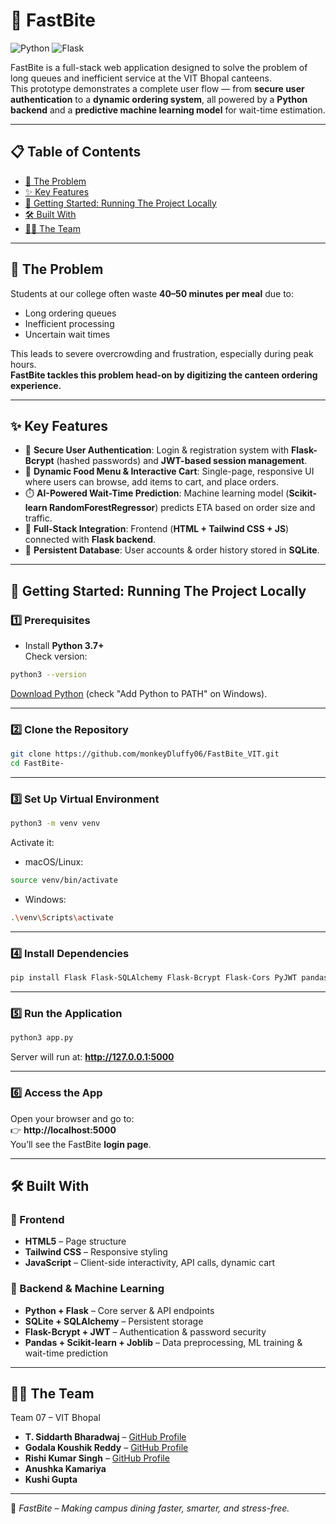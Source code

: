 # 🍔 FastBite
![Python](https://img.shields.io/badge/Python-3.7%2B-blue) 
![Flask](https://img.shields.io/badge/Flask-1.1.2-orange) 




FastBite is a full-stack web application designed to solve the problem of long queues and inefficient service at the VIT Bhopal canteens.  
This prototype demonstrates a complete user flow — from **secure user authentication** to a **dynamic ordering system**, all powered by a **Python backend** and a **predictive machine learning model** for wait-time estimation.

---

## 📋 Table of Contents
- [🎯 The Problem](#-the-problem)
- [✨ Key Features](#-key-features)
- [🚀 Getting Started: Running The Project Locally](#-getting-started-running-the-project-locally)
- [🛠️ Built With](#️-built-with)
- [👨‍💻 The Team](#-the-team)

---

## 🎯 The Problem
Students at our college often waste **40–50 minutes per meal** due to:
- Long ordering queues  
- Inefficient processing  
- Uncertain wait times  

This leads to severe overcrowding and frustration, especially during peak hours.  
**FastBite tackles this problem head-on by digitizing the canteen ordering experience.**

---

## ✨ Key Features
- 🔐 **Secure User Authentication**: Login & registration system with **Flask-Bcrypt** (hashed passwords) and **JWT-based session management**.  
- 🛒 **Dynamic Food Menu & Interactive Cart**: Single-page, responsive UI where users can browse, add items to cart, and place orders.  
- ⏱️ **AI-Powered Wait-Time Prediction**: Machine learning model (**Scikit-learn RandomForestRegressor**) predicts ETA based on order size and traffic.  
- 🔗 **Full-Stack Integration**: Frontend (**HTML + Tailwind CSS + JS**) connected with **Flask backend**.  
- 💾 **Persistent Database**: User accounts & order history stored in **SQLite**.  

---

## 🚀 Getting Started: Running The Project Locally

### 1️⃣ Prerequisites
- Install **Python 3.7+**  
Check version:
```bash
python3 --version
```
[Download Python](https://www.python.org/downloads/) (check "Add Python to PATH" on Windows).  

---

### 2️⃣ Clone the Repository
```bash
git clone https://github.com/monkeyDluffy06/FastBite_VIT.git
cd FastBite-
```

---

### 3️⃣ Set Up Virtual Environment
```bash
python3 -m venv venv
```

Activate it:  
- macOS/Linux:
```bash
source venv/bin/activate
```
- Windows:
```bash
.\venv\Scripts\activate
```

---

### 4️⃣ Install Dependencies
```bash
pip install Flask Flask-SQLAlchemy Flask-Bcrypt Flask-Cors PyJWT pandas joblib scikit-learn
```

---

### 5️⃣ Run the Application
```bash
python3 app.py
```
Server will run at: **http://127.0.0.1:5000**

---

### 6️⃣ Access the App
Open your browser and go to:  
👉 **http://localhost:5000**  
You’ll see the FastBite **login page**.

---

## 🛠️ Built With

### 🔹 Frontend
- **HTML5** – Page structure  
- **Tailwind CSS** – Responsive styling  
- **JavaScript** – Client-side interactivity, API calls, dynamic cart  

### 🔹 Backend & Machine Learning
- **Python + Flask** – Core server & API endpoints  
- **SQLite + SQLAlchemy** – Persistent storage  
- **Flask-Bcrypt + JWT** – Authentication & password security  
- **Pandas + Scikit-learn + Joblib** – Data preprocessing, ML training & wait-time prediction  

---

## 👨‍💻 The Team
Team 07 – VIT Bhopal

- **T. Siddarth Bharadwaj** – [GitHub Profile](https://github.com/monkeyDluffy06)  
- **Godala Koushik Reddy** – [GitHub Profile](https://github.com/koushikreddy8635)  
- **Rishi Kumar Singh** – [GitHub Profile](https://github.com/rishi-zen)  
- **Anushka Kamariya**    
- **Kushi Gupta**   

---

🚀 *FastBite – Making campus dining faster, smarter, and stress-free.*  
